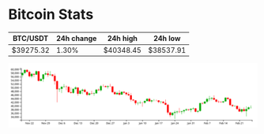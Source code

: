 # Bitcoin Stats

BTC/USDT|24h change|24h high|24h low|
|---|---|---|---|
|$39275.32|1.30%|$40348.45|$38537.91|

<img src="./chart.svg">
